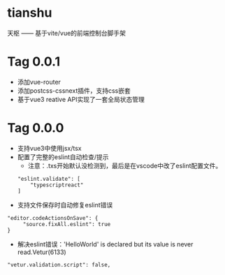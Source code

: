 # tianshu
天枢 —— 基于vite/vue的前端控制台脚手架

# Tag 0.0.1

- 添加vue-router
- 添加postcss-cssnext插件，支持css嵌套
- 基于vue3 reative API实现了一套全局状态管理

# Tag 0.0.0

- 支持vue3中使用jsx/tsx
- 配置了完整的eslint自动检查/提示
    - 注意：.txs开始默认没检测到，最后是在vscode中改了eslint配置文件。
    ```
    "eslint.validate": [
        "typescriptreact"
    ]
    ```
- 支持文件保存时自动修复eslint错误
```
"editor.codeActionsOnSave": {
     "source.fixAll.eslint": true
}
```
- 解决eslint错误：'HelloWorld' is declared but its value is never read.Vetur(6133)
```
"vetur.validation.script": false,
```